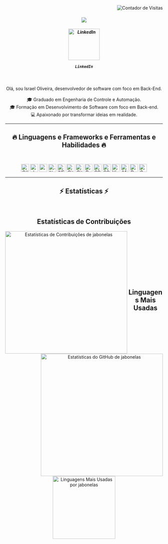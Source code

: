 
<!--
**Jabonelas/Jabonelas** is a ✨ _special_ ✨ repository because its `README.md` (this file) appears on your GitHub profile.

Here are some ideas to get you started:

- 🔭 I’m currently working on ...
- 🌱 I’m currently learning ...
- 👯 I’m looking to collaborate on ...
- 🤔 I’m looking for help with ...
- 💬 Ask me about ...
- 📫 How to reach me: ...
- 😄 Pronouns: ...
- ⚡ Fun fact: ...
-->


<img align="right" src="https://visitor-badge.laobi.icu/badge?page_id=jabonelas.visitor-badge&color=blue&style=flat-square" alt="Contador de Visitas">


<h1 align="center">
  <a href="https://git.io/typing-svg">
    <img src="https://readme-typing-svg.herokuapp.com/?lines=Olá,+Pessoal!+👋;Seja+bem-vindo....;ao+meu+Github!&center=true&size=30">
  </a>
</h1>

<h5 align="center">



<div align="center">
  <a href="https://www.linkedin.com/in/israel-oliveira-a4b36a218/" title="LinkedIn Profile">
    <img src="https://github.com/user-attachments/assets/32068249-8a3c-480d-aab6-dea6d4978f52" alt="LinkedIn" width="100">
  </a>
  <p><code>LinkedIn</code></p>
</div>


</h5>
<br>
<p align="center">
 Olá, sou Israel Oliveira, desenvolvedor de software com foco em Back-End.
  <br>
  <!--
  <br>
  🔬 I'm currently studying for my doctorate at Atatürk University, Department of Computer Engineering
  -->
  <br>
   🎓 Graduado em Engenharia de Controle e Automação.
    <br>
   🎓 Formação em Desenvolvimento de Software com foco em Back-end.
    <br>
   💻 Apaixonado por transformar ideias em realidade.
    <br>

</p>

<hr>
<h2 align="center">🔥 Linguagens e Frameworks e Ferramentas e Habilidades 🔥</h2>
<br>
<p align="center">

  <img title="C#" src="https://github.com/user-attachments/assets/bb2ccd18-070c-48a4-be17-7c2f9a2d7da2" alt="C# logo" width="25">
  <img title=".NET MAUI"  alt="dotnet_bot" src="https://github.com/user-attachments/assets/d0356b26-bbec-40ea-9f34-84a372c7e372"  alt=".NET MAUI" width="25"/>
  <img title=".NET Blazor" alt="pngwing com" src="https://github.com/user-attachments/assets/df05a0e7-52e7-4e3d-a3a7-b08dc7735981" alt=".NET Blazor" width="25"/>
  <img title=".NetCore" src="https://github.com/user-attachments/assets/d259264e-a05c-483d-b56b-771f654a305b" alt=".NetCore" width="25">
  <img title="NET Framework" src="https://github.com/user-attachments/assets/ef879084-83c0-4fd2-b647-e01e514ab4c4" alt="NET Framework" width="25">
  <img title="Git" src="https://github.com/user-attachments/assets/528eaf8d-797a-4c04-acd9-c815046988d1" alt="Git" width="25">
  <img title="GitHub" src="https://github.com/user-attachments/assets/da5711ea-4837-4abc-9173-1ced2ccb307f" alt="GitHub" width="25">
  <img title="PostgreSQL" src="https://github.com/user-attachments/assets/baabce6e-ff8c-4c80-bcd0-5d31e6bef385" alt="PostgreSQL" width="25">
  <img title="SQLServer" src="https://github.com/user-attachments/assets/b4c60bd6-5a64-4e5a-b263-104aeda77a99" alt="SQLServer" width="25">
  <img title="SQLite" src="https://github.com/user-attachments/assets/33eb91bf-960c-494e-b407-e0d22e94bc69" alt="SQLite" width="25">
  <img title="Visual Studio Code" src="https://github.com/user-attachments/assets/eea3eff4-28ab-4fc9-9d8b-a99ef6ed4311" alt="Visual Studio Code" width="25">
  <img title="Microsoft Visual Studio" src="https://github.com/user-attachments/assets/1786b58a-d64c-45c9-a571-76f0030dd2c2" alt="Microsoft Visual Studio" width="25">
  <img title="DevExpress" src="https://github.com/user-attachments/assets/ec31280b-e242-4f66-a460-504b383fa2b8" alt="DevExpress" width="25">
  <img title="Guna Framework" src="https://github.com/user-attachments/assets/96d03967-77d2-413f-8610-186b8a231b3b" alt="Guna Framework" width="25">






</p>
<hr>
<h2 align="center">⚡ Estatísticas ⚡</h2>
<br>
<p align="center">
  <div align="center">
    <h2 align="center">Estatísticas de Contribuições</h2>
    <a href="https://github.com/denvercoder1/github-readme-streak-stats" title="Ir para a Fonte">
      <img align="left" width=390 src="https://streak-stats.demolab.com/?user=jabonelas&theme=react&border=61dafb&hide_border=true&locale=pt_BR" alt="Estatísticas de Contribuições de jabonelas" />
    </a>
     <a href="https://github.com/anuraghazra/github-readme-stats" title="Ir para a Fonte">
      <img align="right" width="390" src="https://github-readme-stats.vercel.app/api?username=jabonelas&show_icons=true&theme=react&border_color=61dafb&hide_border=true&count_private=true&include_all_commits=true&cache_seconds=86400" alt="Estatísticas do GitHub de jabonelas" />
    </a>
  </div>
   <br><br><br><br><br><br><br><br><br>
  <div align="center">
    <h2 align="center">Linguagens Mais Usadas</h2>
    <a href="https://github.com/anuraghazra/github-readme-stats">
      <img height=200 align="center" src="https://github-readme-stats.vercel.app/api/top-langs/?username=jabonelas&hide=powershell,Mathematica,Ruby,Objective-C,Objective-C%2b%2b,Cuda&title_color=61dafb&text_color=ffffff&icon_color=61dafb&bg_color=20232a&langs_count=8&layout=compact&border_color=61dafb&hide_border=true&count_private=true" alt="Linguagens Mais Usadas por jabonelas" />
    </a>
  </div>
  <br>
  <!--
  <div align="center">
    <h2 align="center">Gráfico de Atividades</h2>
    <img src="https://github-readme-activity-graph.vercel.app/graph?username=jabonelas&theme=react-dark&bg_color=20232a&hide_border=true" width="100%" alt="Gráfico de Atividades de jabonelas" />
  </div>
</p>
<hr>



<!--
<h2 align="center">👨‍💻 Repositories 👨‍💻</h2>
<br>
<div width="100%" align="center">
  <a align="left" href="https://github.com/zumrudu-anka/Algorithms" title="Algorithms"><img align="left" height="115" src="https://github-readme-stats.vercel.app/api/pin/?username=zumrudu-anka&repo=Algorithms&theme=react&border_color=61dafb&border_radius=10"></a><a align="right" href="https://github.com/zumrudu-anka/DataStructures" title="Data Structures"><img align="right" height="115" src="https://github-readme-stats.vercel.app/api/pin/?username=zumrudu-anka&repo=DataStructures&theme=react&border_color=61dafb&border_radius=10"></a>
</div>
<br/><br/><br/><br/><br/><br/>
<div width="100%" align="center">
  <a align="left" href="https://github.com/zumrudu-anka/Turkce-Heceleme-CPP" title="Turkce-Heceleme-CPP"><img align="left" height="115" src="https://github-readme-stats.vercel.app/api/pin/?username=zumrudu-anka&repo=Turkce-Heceleme-CPP&theme=react&border_color=61dafb&border_radius=10"></a>
  <a align="right" href="https://github.com/zumrudu-anka/CopyMoveForgeryDetectionWithDCT" title="Copy&Move Forgery Detection With DCT"><img align="right" height="115" src="https://github-readme-stats.vercel.app/api/pin/?username=zumrudu-anka&repo=CopyMoveForgeryDetectionWithDCT&theme=react&border_color=61dafb&border_radius=10"></a>
</div>
<br/><br/><br/><br/><br/><br/>
<div width="100%" align="center">
  <a align="left" href="https://github.com/zumrudu-anka/cpp-openmp-needleman-wunsch" title="Needleman Wunsch Algorithm With OpenMP"><img align="left" height="115" src="https://github-readme-stats.vercel.app/api/pin/?username=zumrudu-anka&repo=cpp-openmp-needleman-wunsch&theme=react&border_color=61dafb&border_radius=10"></a>
  <a align="right" href="https://github.com/zumrudu-anka/javascript-minesweeper" title="Minesweeper"><img align="right" height="115" src="https://github-readme-stats.vercel.app/api/pin/?username=zumrudu-anka&repo=javascript-minesweeper&theme=react&border_color=61dafb&border_radius=10"></a>
</div>
<br/><br/><br/><br/><br/><br/>

<h4 align="center">
  <a href="https://github.com/zumrudu-anka?tab=repositories" title="Show Repositories">🔎 Show More 🔍</a>
</h4>


<!--
**zumrudu-anka/zumrudu-anka** is a ✨ _special_ ✨ repository because its `README.md` (this file) appears on your GitHub profile.

Here are some ideas to get you started:

- 🔭 I’m currently working on ...
- 🌱 I’m currently learning ...
- 👯 I’m looking to collaborate on ...
- 🤔 I’m looking for help with ...
- 💬 Ask me about ...
- 📫 How to reach me: ...
- 😄 Pronouns: ...
- ⚡ Fun fact: ...


Notes: If you want use this readme, firstly star it please. If you can't align your repositories like this, please change your repository desription to shorter than now. Maybe 4 or 5 word will be good.

![Metrics](https://metrics.lecoq.io/zumrudu-anka?template=classic&base.header=0&base.activity=0&base.community=0&base.repositories=0&base.metadata=0&achievements=1&achievements.threshold=C&achievements.secrets=true&achievements.limit=0&config.timezone=Europe%2FIstanbul)

-->
